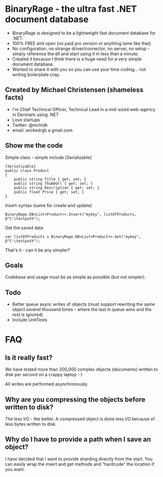 # BinaryRage - the ultra fast .NET document database
+ BinaryRage is designed to be a lightweight fast document database for .NET. 
+ 100% FREE and open (no paid pro version or anything lame like that)
+ No configuration, no strange driver/connector, no server, no setup - simply reference the dll and start using it in less than a minute.
+ Created it because I think there is a huge need for a very simple document database.
+ Wanted to share it with you so you can use your time coding... not writing boilerplate crap.

## Created by Michael Christensen (shameless facts)
+ I'm Chief Technical Officer, Technical Lead in a mid-sized web-agency in Denmark using .NET
+ Love startups
+ Twitter: @mchidk
+ email: wickedrgb a gmail.com

## Show me the code
Simple class - simple include [Serializable]

	[Serializable]
	public class Product
	{
		public string Title { get; set; }
		public string ThumbUrl { get; set; }
		public string Description { get; set; }
		public float Price { get; set; }
	}

Insert-syntax (same for create and update)

	BinaryRage.DB<List<Product>>.Insert("mykey", listOfProducts, @"C:\testpath");

Get the saved data

	var listOfProducts = BinaryRage.DB<List<Product>>.Get("mykey", @"C:\testpath");

That's it - can it be any simpler?


## Goals
Codebase and usage must be as simple as possible (but not simpler).

## Todo
- Better queue async writes of objects (must support rewriting the same object severel thousand times - where the last in queue wins and the rest is ignored)
- Include UnitTests

# FAQ
## Is it really fast?
We have tested more than 200,000 complex objects (documents) written to disk per second on a crappy laptop :-)

All writes are performed asynchronously.

## Why are you compressing the objects before written to disk?
The less I/O - the better. A compressed object is done less I/O because of less bytes written to disk.

## Why do I have to provide a path when I save an object?
I have decided that I want to provide sharding directly from the start. You can easily wrap the insert and get methods and "hardcode" the location if you want.

